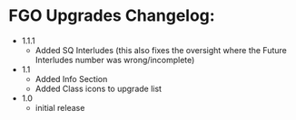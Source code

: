 # FGO Upgrades Changelog:
- 1.1.1
    - Added SQ Interludes (this also fixes the oversight where the Future Interludes number was wrong/incomplete)
- 1.1
    - Added Info Section
    - Added Class icons to upgrade list
- 1.0
    - initial release
